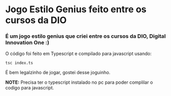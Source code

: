 # Jogo Estilo Genius feito entre os cursos da DIO

### É um jogo estilo genius que criei entre os cursos da DIO, Digital Innovation One :)

O código foi feito em Typescript e compilado para javascript usando:
```
tsc index.ts
```

É bem legalzinho de jogar, gostei desse joguinho.

**NOTE:**
Precisa ter o typescript instalado no pc para poder complilar o codigo para javascript.